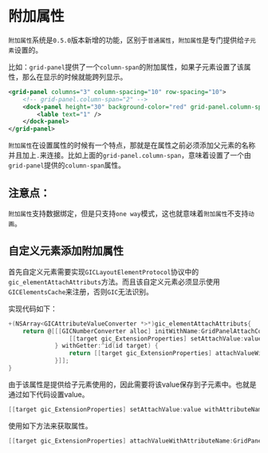 # 附加属性

`附加属性`系统是`0.5.0`版本新增的功能，区别于`普通属性`，`附加属性`是专门提供给`子元素`设置的。

比如：`grid-panel`提供了一个`column-span`的附加属性，如果子元素设置了该属性，那么在显示的时候就能跨列显示。

```xml
<grid-panel columns="3" column-spacing="10" row-spacing="10">
    <!-- grid-panel.column-span="2" -->
    <dock-panel height="30" background-color="red" grid-panel.column-span="2">
        <lable text="1" />
    </dock-panel>
</grid-panel>
```

`附加属性`在设置属性的时候有一个特点，那就是在属性之前必须添加父元素的名称并且加上`.`来连接。比如上面的`grid-panel.column-span`，意味着设置了一个由`grid-panel`提供的`column-span`属性。



## 注意点：

`附加属性`支持数据绑定，但是只支持`one way`模式，这也就意味着`附加属性`不支持`动画`。





## 自定义元素添加附加属性

首先自定义元素需要实现`GICLayoutElementProtocol`协议中的`gic_elementAttachAttributs`方法。而且该自定义元素必须显示使用`GICElementsCache`来注册，否则`GIC`无法识别。



实现代码如下：

```objective-c
+(NSArray<GICAttributeValueConverter *>*)gic_elementAttachAttributs{
    return @[[[GICNumberConverter alloc] initWithName:GridPanelAttachColumnSpanKey withSetter:^(NSObject *target, id value) {
                 [[target gic_ExtensionProperties] setAttachValue:value withAttributeName:GridPanelAttachColumnSpanKey];
             } withGetter:^id(id target) {
                 return [[target gic_ExtensionProperties] attachValueWithAttributeName:GridPanelAttachColumnSpanKey];
             }]];
}
```



由于该属性是提供给子元素使用的，因此需要将该value保存到子元素中。也就是通过如下代码设置value。

```objective-c
[[target gic_ExtensionProperties] setAttachValue:value withAttributeName:GridPanelAttachColumnSpanKey];
```

使用如下方法来获取属性。

```objective-c
[[target gic_ExtensionProperties] attachValueWithAttributeName:GridPanelAttachColumnSpanKey];
```



